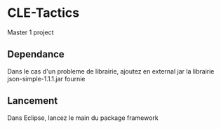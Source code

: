 # CLE-Tactics
Master 1 project

## Dependance

Dans le cas d'un probleme de librairie, ajoutez en external jar la librairie json-simple-1.1.1.jar fournie

## Lancement

Dans Eclipse, lancez le main du package framework